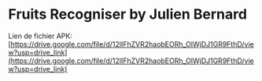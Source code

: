 # Fruits Recogniser by Julien Bernard

Lien de fichier APK: [https://drive.google.com/file/d/12lIFhZVR2haobEORh_OlWjDJ1GR9FthD/view?usp=drive_link](https://drive.google.com/file/d/12lIFhZVR2haobEORh_OlWjDJ1GR9FthD/view?usp=drive_link)

